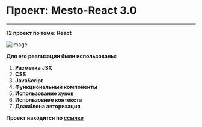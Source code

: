 # Проект: Mesto-React 3.0

---

**12 проект по теме: React**

![image](<img width="697" alt="image" src="https://github.com/SergioDzhi/react-mesto-auth/assets/119122301/cc1cb660-24ea-4ad3-a8c1-06e563ba485a">
)


**Для его реализации были использованы:**

1. **Разметка JSX**
2. **CSS**
3. **JavaScript**
4. **Функциональный компоненты**
5. **Использование хуков**
6. **Использовние контекста**
7. **Доавблена авторизация**



**Проект находится по [ссылке](https://sergiodzhi.github.io/react-mesto-auth)**
